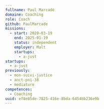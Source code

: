 ```yaml
---
fullname: Paul Marcadé
domaine: Coaching
role: Coach
github: PaulMarcade
missions:
  - start: 2020-03-19
    end: 2025-01-19
    status: independent
    employer: Malt
    startups:
      - a-just
startups:
  - a-just
previously:
  - mon-suivi-justice
  - anct-pni-38
  - mediature
competences:
  - Coaching
uuid: ef8e85de-7825-416e-8bda-6454bb236e9b
---
```

